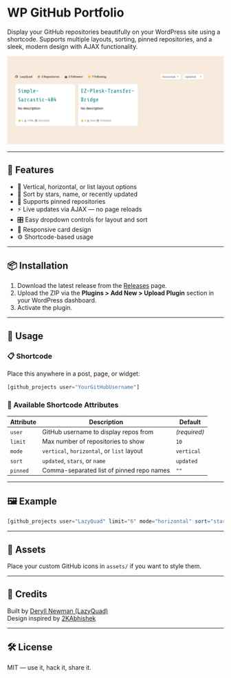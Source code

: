 # WP GitHub Portfolio

Display your GitHub repositories beautifully on your WordPress site using a shortcode. Supports multiple layouts, sorting, pinned repositories, and a sleek, modern design with AJAX functionality.

![screenshot](screenshot.png)

---

## 🔧 Features

- 💠 Vertical, horizontal, or list layout options
- 🔁 Sort by stars, name, or recently updated
- 📌 Supports pinned repositories
- ⚡ Live updates via AJAX — no page reloads
- 🎛 Easy dropdown controls for layout and sort
- 🎨 Responsive card design
- ⚙️ Shortcode-based usage

---

## 📦 Installation

1. Download the latest release from the [Releases](https://github.com/LazyQuad/wp-github-portfolio/releases) page.
2. Upload the ZIP via the **Plugins > Add New > Upload Plugin** section in your WordPress dashboard.
3. Activate the plugin.

---

## 🧪 Usage

### 📋 Shortcode

Place this anywhere in a post, page, or widget:

```php
[github_projects user="YourGitHubUsername"]
```

### 🔧 Available Shortcode Attributes

| Attribute  | Description | Default |
|------------|-------------|---------|
| `user`     | GitHub username to display repos from | *(required)* |
| `limit`    | Max number of repositories to show | `10` |
| `mode`     | `vertical`, `horizontal`, or `list` layout | `vertical` |
| `sort`     | `updated`, `stars`, or `name` | `updated` |
| `pinned`   | Comma-separated list of pinned repo names | `""` |

---

## 🖼 Example

```php
[github_projects user="LazyQuad" limit="6" mode="horizontal" sort="stars" pinned="plugin-one,plugin-two"]
```

---

## 📁 Assets

Place your custom GitHub icons in `assets/` if you want to style them.

---

## 🧠 Credits

Built by [Deryll Newman (LazyQuad)](https://lazyquad.com)  
Design inspired by [2KAbhishek](https://github.com/2kabhishek/projects)

---

## 🛠 License

MIT — use it, hack it, share it.